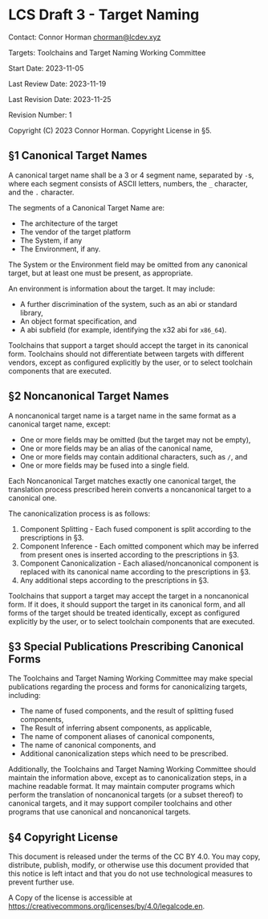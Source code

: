 # LCS Draft 3 - Target Naming

Contact: Connor Horman <chorman@lcdev.xyz>

Targets: Toolchains and Target Naming  Working Committee

Start Date: 2023-11-05

Last Review Date: 2023-11-19

Last Revision Date: 2023-11-25

Revision Number: 1

Copyright (C) 2023 Connor Horman. Copyright License in §5.

## §1 Canonical Target Names

A canonical target name shall be a 3 or 4 segment name, separated by `-`s, where each segment consists of ASCII letters, numbers, the `_` character, and the `.` character.

The segments of a Canonical Target Name are:
* The architecture of the target
* The vendor of the target platform
* The System, if any
* The Environment, if any.

The System or the Environment field may be omitted from any canonical target, but at least one must be present, as appropriate.

An environment is information about the target. It may include:
* A further discrimination of the system, such as an abi or standard library,
* An object format specification, and
* A abi subfield (for example, identifying the x32 abi for `x86_64`).

Toolchains that support a target should accept the target in its canonical form. 
Toolchains should not differentiate between targets with different vendors, except as configured explicitly by the user, or to select toolchain components that are executed. 

## §2 Noncanonical Target Names

A noncanonical target name is a target name in the same format as a canonical target name, except:
* One or more fields may be omitted (but the target may not be empty),
* One or more fields may be an alias of the canonical name, 
* One or more fields may contain additional characters, such as `/`, and
* One or more fields may be fused into a single field.

Each Noncanonical Target matches exactly one canonical target, the translation process prescribed herein converts a noncanonical target to a canonical one.

The canonicalization process is as follows:
1. Component Splitting - Each fused component is split according to the prescriptions in §3.
2. Component Inference - Each omitted component which may be inferred from present ones is inserted according to the prescriptions in §3.
3. Component Canonicalization - Each aliased/noncanonical component is replaced with its canonical name according to the prescriptions in §3.
4. Any additional steps according to the prescriptions in §3.

Toolchains that support a target may accept the target in a noncanonical form. If it does, it should support the target in its canonical form, and all forms of the target should be treated identically, except as configured explicitly by the user, or to select toolchain components that are executed.

## §3 Special Publications Prescribing Canonical Forms

The Toolchains and Target Naming Working Committee may make special publications regarding the process and forms for canonicalizing targets, including:
* The name of fused components, and the result of splitting fused components,
* The Result of inferring absent components, as applicable,
* The name of component aliases of canonical components,
* The name of canonical components, and
* Additional canonicalization steps which need to be prescribed.

Additionally, the Toolchains and Target Naming Working Committee should maintain the information above, except as to canonicalization steps, in a machine readable format. It may maintain computer programs which perform the translation of noncanonical targets (or a subset thereof) to canonical targets, and it may support compiler toolchains and other programs that use canonical and noncanonical targets.

## §4 Copyright License

This document is released under the terms of the CC BY 4.0. You may copy, distribute, publish, modify, or otherwise use this document provided that this notice is left intact and that you do not use technological measures to prevent further use.

A Copy of the license is accessible at <https://creativecommons.org/licenses/by/4.0/legalcode.en>.
